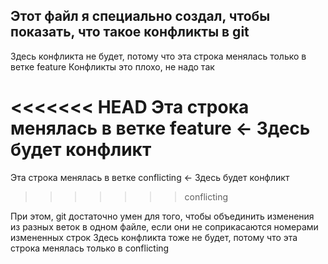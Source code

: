 ## Этот файл я специально создал, чтобы показать, что такое конфликты в git
Здесь конфликта не будет, потому что эта строка менялась только в ветке feature
Конфликты это плохо, не надо так

<<<<<<< HEAD
Эта строка менялась в ветке feature <- Здесь будет конфликт
=======
Эта строка менялась в ветке conflicting <- Здесь будет конфликт
>>>>>>> conflicting

При этом, git достаточно умен для того, чтобы объединить изменения из разных веток в одном файле, если они не соприкасаются номерами измененных строк
Здесь конфликта тоже не будет, потому что эта строка менялась только в conflicting

